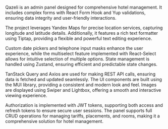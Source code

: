 Qazeli is an admin panel designed for comprehensive hotel management. It includes complex forms with React Form Hook and Yup validations, ensuring data integrity and user-friendly interactions.

The project leverages Yandex Maps for precise location services, capturing longitude and latitude details. Additionally, it features a rich text formatter using Tiptap, providing a flexible and powerful text editing experience.

Custom date pickers and telephone input masks enhance the user experience, while the multiselect feature implemented with React-Select allows for intuitive selection of multiple options. State management is handled using Zustand, ensuring efficient and predictable state changes.

TanStack Query and Axios are used for making REST API calls, ensuring data is fetched and updated seamlessly. The UI components are built using the MUI library, providing a consistent and modern look and feel. Images are displayed using Swiper and Lightbox, offering a smooth and interactive viewing experience.

Authorization is implemented with JWT tokens, supporting both access and refresh tokens to ensure secure user sessions. The panel supports full CRUD operations for managing tariffs, placements, and rooms, making it a comprehensive solution for hotel management.
